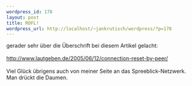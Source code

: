 ```yaml
--- 
wordpress_id: 178
layout: post
title: ROFL!
wordpress_url: http://localhost/~jankrutisch/wordpress/?p=178
---
```

gerader sehr &uuml;ber die &Uuml;berschrift bei diesem Artikel gelacht:<br />
<br />
<a href="http://www.lautgeben.de/2005/06/12/connection-reset-by-peer/">http://www.lautgeben.de/2005/06/12/connection-reset-by-peer/</a><br />
<br />
Viel Gl&uuml;ck &uuml;brigens auch von meiner Seite an das Spreeblick-Netzwerk. Man dr&uuml;ckt die Daumen.<br />
